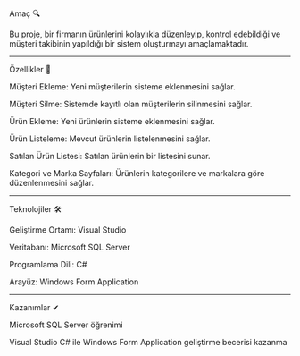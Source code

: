 Amaç 🔍

Bu proje, bir firmanın ürünlerini kolaylıkla düzenleyip, kontrol edebildiği ve müşteri takibinin yapıldığı bir sistem oluşturmayı amaçlamaktadır.

---------------------------------------------------------------

Özellikler 📝

Müşteri Ekleme: Yeni müşterilerin sisteme eklenmesini sağlar.

Müşteri Silme: Sistemde kayıtlı olan müşterilerin silinmesini sağlar.

Ürün Ekleme: Yeni ürünlerin sisteme eklenmesini sağlar.

Ürün Listeleme: Mevcut ürünlerin listelenmesini sağlar.

Satılan Ürün Listesi: Satılan ürünlerin bir listesini sunar.

Kategori ve Marka Sayfaları: Ürünlerin kategorilere ve markalara göre düzenlenmesini sağlar.

---------------------------------------------------------------

Teknolojiler 🛠

Geliştirme Ortamı: Visual Studio

Veritabanı: Microsoft SQL Server

Programlama Dili: C#

Arayüz: Windows Form Application

---------------------------------------------------------------

Kazanımlar ✔

Microsoft SQL Server öğrenimi

Visual Studio C# ile Windows Form Application geliştirme becerisi kazanma


